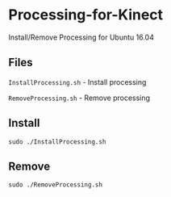 # Processing-for-Kinect
Install/Remove Processing for Ubuntu 16.04

## Files
```InstallProcessing.sh``` - Install processing

```RemoveProcessing.sh``` - Remove processing
## Install
```sudo ./InstallProcessing.sh```

## Remove 
```sudo ./RemoveProcessing.sh```
